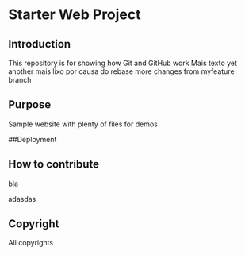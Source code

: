 # Starter Web Project

## Introduction

This repository is for showing how Git and GitHub work
Mais texto
yet another
mais lixo por causa do rebase
more changes from myfeature branch

## Purpose

Sample website with plenty of files for demos

##Deployment

## How to contribute

bla

adasdas

## Copyright

All copyrights

